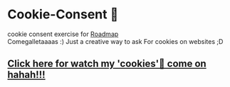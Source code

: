 # Cookie-Consent 🍪
cookie consent exercise for [Roadmap](https://roadmap.sh/projects/cookie-consent)                            
Comegalletaaaas :) 
Just a creative way to ask For cookies on websites ;D
## [Click here for watch my 'cookies'🍪 come on hahah!!!]()
